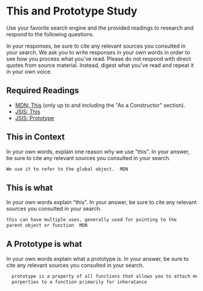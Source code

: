 # This and Prototype Study

Use your favorite search engine and the provided readings to research and
respond to the following questions.

In your responses, be sure to cite any relevant sources you consulted in your
search. We ask you to write responses in your own words in order to see how you
process what you've read. Please do not respond with direct quotes from source
material. Instead, digest what you've read and repeat it in your own voice.

## Required Readings

-   [MDN: This](https://developer.mozilla.org/en-US/docs/Web/JavaScript/Reference/Operators/this)
(only up to and including the "As a Constructor" section).
-   [JSIS: This](http://javascriptissexy.com/understand-javascripts-this-with-clarity-and-master-it/)
-   [JSIS: Prototype](http://javascriptissexy.com/javascript-prototype-in-plain-detailed-language/)

## This in Context

In your own words, explain one reason why we use "this". In your answer, be
sure to cite any relevant sources you consulted in your search.

```md
We use it to refer to the global object.  MDN
```

## This is what

In your own words explain "this".  In your answer, be
sure to cite any relevant sources you consulted in your search.

```md
this can have multiple uses, generally used for pointing to the
parent object or function  MDN
```

## A Prototype is what

In your own words explain what a prototype is.  In your answer, be
sure to cite any relevant sources you consulted in your search.

```md
  prototype is a property of all functions that allows you to attach methods and
  porperties to a function primarily for inheratance
```
